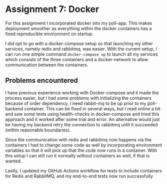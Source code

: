 # Assignment 7: Docker

For this assignment I incorporated docker into my poll-app. This makes deployment smoother as everything within the docker containers has a fixed reproducible environment on startup. 

I did opt to go with a docker-compose setup so that launching my other services, namely redis and rabbitmq, was easier. With the current setup, I can run one simple command `docker-compose up` to launch all my services which consists of the three containers and a docker-network to allow communication between the containers. 

## Problems encountered

I have previous experience working with Docker-compose and it made the process easier, but I had some problems with initializing the containers because of order dependency, I need rabbit-mq to be up prior to my poll-backend container. This can be fixed in several ways, but I read online a bit and saw some tests using health-checks in docker-compose and tried this approach and it worked after some trial and error. An alternative would just be having my backend retry the connection to rabbitmq until it succeeded (within reasonable boundaries).

Since the communication with redis and rabbitmq now happens via the containers I had to change some code as well by incorporating environment variables so that it will pick up that the code now runs in a container. With this setup I can still run it normally without containers as well, if that is wanted. 

Lastly, I updated my GitHub Actions workflow for tests to include containers for Redis and RabbitMQ, and my end-to-end tests now run successfully. 



